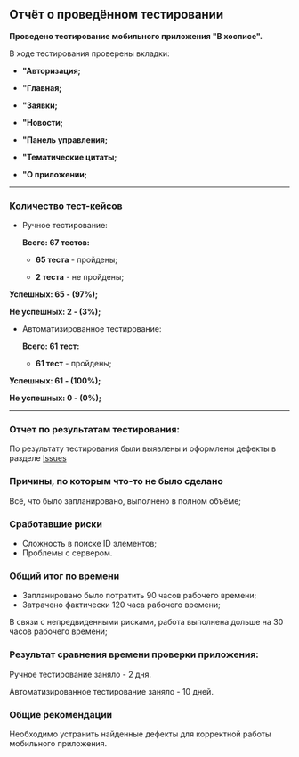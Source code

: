 ## Отчёт о проведённом тестировании

**Проведено тестирование мобильного приложения "В хосписе".**

В ходе тестирования проверены вкладки:

- **"Авторизация;**

- **"Главная;**

- **"Заявки;**

- **"Новости;**

- **"Панель управления;**

- **"Тематические цитаты;**

- **"О приложении;**

____________________________________________________
### Количество тест-кейсов
- Ручное тестирование:

  **Всего: 67 тестов:**

    - **65 теста** - пройдены;

    - **2 теста** - не пройдены;

**Успешных: 65 - (97%);**

**Не успешных: 2 - (3%);**

- Автоматизированное тестирование:

  **Всего: 61 тест:**

    - **61 тест** - пройдены;

**Успешных: 61 - (100%);**

**Не успешных: 0 - (0%);**
____________________________________________________

### Отчет по результатам тестирования:

По результату тестирования были выявлены и оформлены дефекты в разделе [Issues](https://github.com/irikras/DiplomaProject/issues)

### Причины, по которым что-то не было сделано

Всё, что было запланировано, выполнено в полном объёме;

### Сработавшие риски

- Сложность в поиске ID элементов;
- Проблемы с сервером.

### Общий итог по времени

- Запланировано было потратить 90 часов рабочего времени;
- Затрачено фактически 120 часа рабочего времени;

В связи с непредвиденными рисками, работа выполнена дольше на 30 часов рабочего времени;

### Результат сравнения времени проверки приложения:

Ручное тестирование заняло - 2 дня.

Автоматизированное тестирование заняло - 10 дней.

### Общие рекомендации

Необходимо устранить найденные дефекты для корректной работы мобильного приложения.
